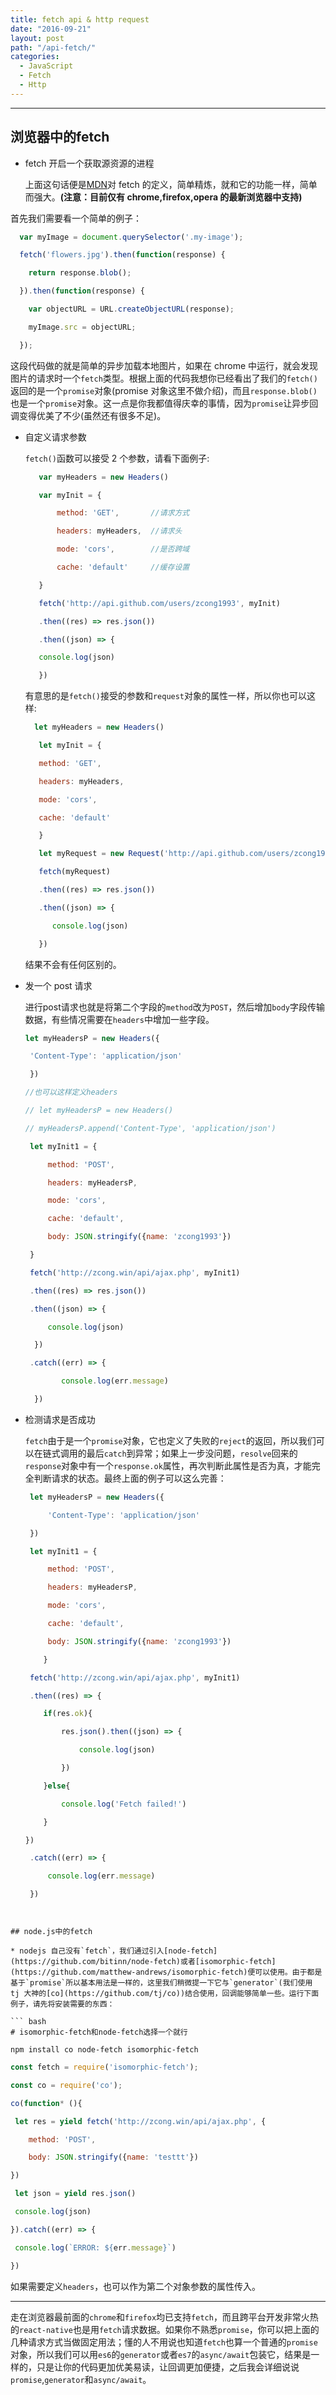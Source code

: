 ```yaml
---
title: fetch api & http request
date: "2016-09-21"
layout: post
path: "/api-fetch/"
categories:
  - JavaScript
  - Fetch
  - Http
---
```


---

## 浏览器中的fetch

* fetch 开启一个获取源资源的进程

  上面这句话便是[MDN](https://developer.mozilla.org/zh-CN/docs/Web/API/GlobalFetch)对 fetch 的定义，简单精炼，就和它的功能一样，简单而强大。**\(注意：目前仅有 chrome,firefox,opera 的最新浏览器中支持\)**

<!--more-->

  首先我们需要看一个简单的例子：

  ```js
    var myImage = document.querySelector('.my-image');

    fetch('flowers.jpg').then(function(response) {

      return response.blob();

    }).then(function(response) {

      var objectURL = URL.createObjectURL(response);

      myImage.src = objectURL;

    });

  ```

  这段代码做的就是简单的异步加载本地图片，如果在 chrome 中运行，就会发现图片的请求时一个`fetch`类型。根据上面的代码我想你已经看出了我们的`fetch()`返回的是一个`promise`对象\(promise 对象这里不做介绍\)，而且`response.blob()`也是一个`promise`对象。这一点是你我都值得庆幸的事情，因为`promise`让异步回调变得优美了不少\(虽然还有很多不足\)。

* 自定义请求参数

  `fetch()`函数可以接受 2 个参数，请看下面例子:

  ```js
     var myHeaders = new Headers()

     var myInit = {

         method: 'GET',       //请求方式

         headers: myHeaders,  //请求头

         mode: 'cors',        //是否跨域

         cache: 'default'     //缓存设置

     }

     fetch('http://api.github.com/users/zcong1993', myInit)

     .then((res) => res.json())

     .then((json) => {

     console.log(json)

     })

  ```

  有意思的是`fetch()`接受的参数和`request`对象的属性一样，所以你也可以这样:

  ```js
    let myHeaders = new Headers()

     let myInit = {

     method: 'GET',

     headers: myHeaders,

     mode: 'cors',

     cache: 'default'

     }

     let myRequest = new Request('http://api.github.com/users/zcong1993', myInit)

     fetch(myRequest)

     .then((res) => res.json())

     .then((json) => {

        console.log(json)

     })

  ```

  结果不会有任何区别的。

* 发一个 post 请求



    进行post请求也就是将第二个字段的`method`改为`POST`，然后增加`body`字段传输数据，有些情况需要在`headers`中增加一些字段。

    ``` js
    let myHeadersP = new Headers({

     'Content-Type': 'application/json'

     })

    //也可以这样定义headers

    // let myHeadersP = new Headers()

    // myHeadersP.append('Content-Type', 'application/json')

     let myInit1 = {

         method: 'POST',

         headers: myHeadersP,

         mode: 'cors',

         cache: 'default',

         body: JSON.stringify({name: 'zcong1993'})

     }

     fetch('http://zcong.win/api/ajax.php', myInit1)

     .then((res) => res.json())

     .then((json) => {

         console.log(json)

      })

     .catch((err) => {

            console.log(err.message)

      })

    ```

* 检测请求是否成功

    `fetch`由于是一个`promise`对象，它也定义了失败的`reject`的返回，所以我们可以在链式调用的最后`catch`到异常；如果上一步没问题，`resolve`回来的`response`对象中有一个`response.ok`属性，再次判断此属性是否为真，才能完全判断请求的状态。最终上面的例子可以这么完善：

    ``` js
     let myHeadersP = new Headers({

         'Content-Type': 'application/json'

     })

     let myInit1 = {

         method: 'POST',

         headers: myHeadersP,

         mode: 'cors',

         cache: 'default',

         body: JSON.stringify({name: 'zcong1993'})

        }

     fetch('http://zcong.win/api/ajax.php', myInit1)

     .then((res) => {

        if(res.ok){

            res.json().then((json) => {

                console.log(json)

            })

        }else{

            console.log('Fetch failed!')

        }

    })

     .catch((err) => {

         console.log(err.message)

     })

 ```


## node.js中的fetch

* nodejs 自己没有`fetch`，我们通过引入[node-fetch](https://github.com/bitinn/node-fetch)或者[isomorphic-fetch](https://github.com/matthew-andrews/isomorphic-fetch)便可以使用。由于都是基于`promise`所以基本用法是一样的，这里我们稍微提一下它与`generator`(我们使用 tj 大神的[co](https://github.com/tj/co))结合使用，回调能够简单一些。运行下面例子，请先将安装需要的东西：

``` bash
# isomorphic-fetch和node-fetch选择一个就行

npm install co node-fetch isomorphic-fetch

```

``` js
const fetch = require('isomorphic-fetch');

const co = require('co');

co(function* (){

 let res = yield fetch('http://zcong.win/api/ajax.php', {

    method: 'POST',

    body: JSON.stringify({name: 'testtt'})

})

 let json = yield res.json()

 console.log(json)

}).catch((err) => {

 console.log(`ERROR: ${err.message}`)

})

```

如果需要定义`headers`，也可以作为第二个对象参数的属性传入。

---

走在浏览器最前面的`chrome`和`firefox`均已支持`fetch`，而且跨平台开发非常火热的`react-native`也是用`fetch`请求数据。如果你不熟悉`promise`，你可以把上面的几种请求方式当做固定用法；懂的人不用说也知道`fetch`也算一个普通的`promise`对象，所以我们可以用`es6`的`generator`或者`es7`的`async/await`包装它，结果是一样的，只是让你的代码更加优美易读，让回调更加便捷，之后我会详细说说`promise`,`generator`和`async/await`。


